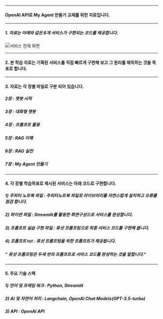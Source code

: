 ***

####         OpenAI API로 My Agent 만들기 교재를 위한 자료입니다. 

***

##### 1. 자료는 아래와 같은 8개 서비스가 구현되는 코드를 제공합니다.

![서비스 전체 화면](
) 


***

#### 2. 본 학습 자료는 기획된 서비스를 직접 빠르게 구현해 보고 그 원리를 체득하는 것을 목표로 합니다.

 
***

#### 3. 자료는 각 장별 파일로 구분 되어 있습니다.

  ##### 2장 : 챗봇 시작
  ##### 3장 : 대화형 챗봇
  ##### 4장 : 프롬프트 활용
  ##### 5장 : RAG 이해
  ##### 6장 : RAG 실전
  ##### 7장 : My Agent 만들기 

 ***
 
#### 4. 각 장별 학습목표로 제시된 서비스는 아래 코드로 구현합니다.  
 ##### 1) 주피터 노트북 파일 : 주피터노트북 파일로 라이브러리를 자연스럽게 설치하고 오류를 점검 합니다. 
 ##### 2) 파이썬 파일 : Streamlit를 활용한 화면구성으로 서비스를 완성합니다. 
 ##### 3) 프롬프트 실습 구현 파일 : 퓨샷 프롬프팅으로 최종 서비스 코드를 구현해 봅니다. 
 ##### 4) 프롬프트 txt : 퓨샷 프롬프팅을 위한 프롬프트가 제공됩니다.



 ##### " 퓨샷 프롬프팅은 두세 번의 프롬프트로 서비스 코드를 완성하는 것을 말합니다."



 ***
 
#### 5. 주요 기술 스택
##### 1) 언어 및 프레임 워크 : Python, Streamlit
##### 2) AI 및 자연어 처리 : Langchain, OpenAI Chat Models(GPT-3.5-turbo)
##### 3) API : OpenAI API


     

